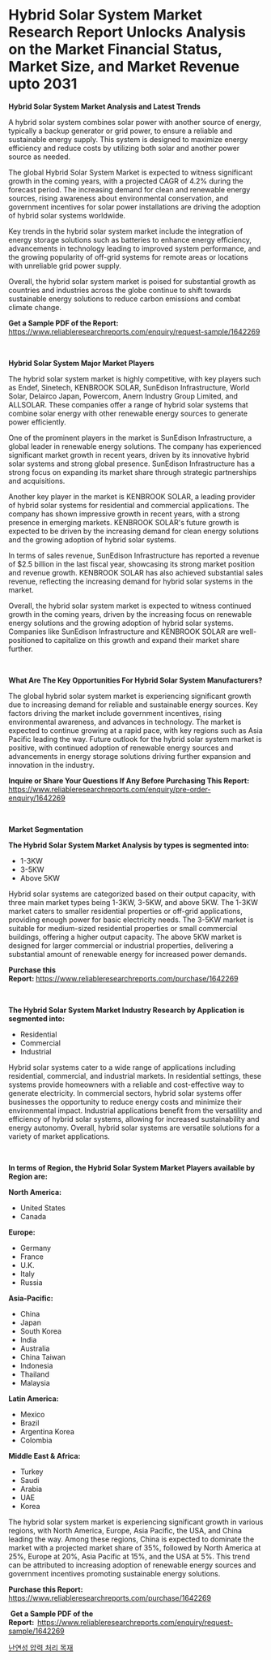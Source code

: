 <p><h1>Hybrid Solar System Market Research Report Unlocks Analysis on the Market Financial Status, Market Size, and Market Revenue upto 2031</h1></p><p><strong>Hybrid Solar System Market Analysis and Latest Trends</strong></p>
<p><p>A hybrid solar system combines solar power with another source of energy, typically a backup generator or grid power, to ensure a reliable and sustainable energy supply. This system is designed to maximize energy efficiency and reduce costs by utilizing both solar and another power source as needed.</p><p>The global Hybrid Solar System Market is expected to witness significant growth in the coming years, with a projected CAGR of 4.2% during the forecast period. The increasing demand for clean and renewable energy sources, rising awareness about environmental conservation, and government incentives for solar power installations are driving the adoption of hybrid solar systems worldwide.</p><p>Key trends in the hybrid solar system market include the integration of energy storage solutions such as batteries to enhance energy efficiency, advancements in technology leading to improved system performance, and the growing popularity of off-grid systems for remote areas or locations with unreliable grid power supply.</p><p>Overall, the hybrid solar system market is poised for substantial growth as countries and industries across the globe continue to shift towards sustainable energy solutions to reduce carbon emissions and combat climate change.</p></p>
<p><strong>Get a Sample PDF of the Report:&nbsp;</strong> <a href="https://www.reliableresearchreports.com/enquiry/request-sample/1642269">https://www.reliableresearchreports.com/enquiry/request-sample/1642269</a></p>
<p>&nbsp;</p>
<p><strong>Hybrid Solar System Major Market Players</strong></p>
<p><p>The hybrid solar system market is highly competitive, with key players such as Endef, Sinetech, KENBROOK SOLAR, SunEdison Infrastructure, World Solar, Delairco Japan, Powercom, Anern Industry Group Limited, and ALLSOLAR. These companies offer a range of hybrid solar systems that combine solar energy with other renewable energy sources to generate power efficiently.</p><p>One of the prominent players in the market is SunEdison Infrastructure, a global leader in renewable energy solutions. The company has experienced significant market growth in recent years, driven by its innovative hybrid solar systems and strong global presence. SunEdison Infrastructure has a strong focus on expanding its market share through strategic partnerships and acquisitions.</p><p>Another key player in the market is KENBROOK SOLAR, a leading provider of hybrid solar systems for residential and commercial applications. The company has shown impressive growth in recent years, with a strong presence in emerging markets. KENBROOK SOLAR's future growth is expected to be driven by the increasing demand for clean energy solutions and the growing adoption of hybrid solar systems.</p><p>In terms of sales revenue, SunEdison Infrastructure has reported a revenue of $2.5 billion in the last fiscal year, showcasing its strong market position and revenue growth. KENBROOK SOLAR has also achieved substantial sales revenue, reflecting the increasing demand for hybrid solar systems in the market.</p><p>Overall, the hybrid solar system market is expected to witness continued growth in the coming years, driven by the increasing focus on renewable energy solutions and the growing adoption of hybrid solar systems. Companies like SunEdison Infrastructure and KENBROOK SOLAR are well-positioned to capitalize on this growth and expand their market share further.</p></p>
<p>&nbsp;</p>
<p><strong>What Are The Key Opportunities For Hybrid Solar System Manufacturers?</strong></p>
<p><p>The global hybrid solar system market is experiencing significant growth due to increasing demand for reliable and sustainable energy sources. Key factors driving the market include government incentives, rising environmental awareness, and advances in technology. The market is expected to continue growing at a rapid pace, with key regions such as Asia Pacific leading the way. Future outlook for the hybrid solar system market is positive, with continued adoption of renewable energy sources and advancements in energy storage solutions driving further expansion and innovation in the industry.</p></p>
<p><strong>Inquire or Share Your Questions If Any Before Purchasing This Report:</strong> <a href="https://www.reliableresearchreports.com/enquiry/pre-order-enquiry/1642269">https://www.reliableresearchreports.com/enquiry/pre-order-enquiry/1642269</a></p>
<p>&nbsp;</p>
<p><strong>Market Segmentation</strong></p>
<p><strong>The Hybrid Solar System Market Analysis by types is segmented into:</strong></p>
<p><ul><li>1-3KW</li><li>3-5KW</li><li>Above 5KW</li></ul></p>
<p><p>Hybrid solar systems are categorized based on their output capacity, with three main market types being 1-3KW, 3-5KW, and above 5KW. The 1-3KW market caters to smaller residential properties or off-grid applications, providing enough power for basic electricity needs. The 3-5KW market is suitable for medium-sized residential properties or small commercial buildings, offering a higher output capacity. The above 5KW market is designed for larger commercial or industrial properties, delivering a substantial amount of renewable energy for increased power demands.</p></p>
<p><strong>Purchase this Report:&nbsp;</strong><a href="https://www.reliableresearchreports.com/purchase/1642269">https://www.reliableresearchreports.com/purchase/1642269</a></p>
<p>&nbsp;</p>
<p><strong>The Hybrid Solar System Market Industry Research by Application is segmented into:</strong></p>
<p><ul><li>Residential</li><li>Commercial</li><li>Industrial</li></ul></p>
<p><p>Hybrid solar systems cater to a wide range of applications including residential, commercial, and industrial markets. In residential settings, these systems provide homeowners with a reliable and cost-effective way to generate electricity. In commercial sectors, hybrid solar systems offer businesses the opportunity to reduce energy costs and minimize their environmental impact. Industrial applications benefit from the versatility and efficiency of hybrid solar systems, allowing for increased sustainability and energy autonomy. Overall, hybrid solar systems are versatile solutions for a variety of market applications.</p></p>
<p>&nbsp;</p>
<p><strong>In terms of Region, the Hybrid Solar System Market Players available by Region are:</strong></p>
<p>
    <p> <strong> North America: </strong>
        <ul>
            <li>United States</li>
            <li>Canada</li>
        </ul>
        </p> 
    <p> <strong> Europe: </strong>
        <ul>
            <li>Germany</li>
            <li>France</li>
            <li>U.K.</li>
            <li>Italy</li>
            <li>Russia</li>
        </ul>
        </p> 
    <p> <strong> Asia-Pacific: </strong>
        <ul>
            <li>China</li>
            <li>Japan</li>
            <li>South Korea</li>
            <li>India</li>
            <li>Australia</li>
            <li>China Taiwan</li>
            <li>Indonesia</li>
            <li>Thailand</li>
            <li>Malaysia</li>
        </ul>
        </p> 
    <p> <strong> Latin America: </strong>
        <ul>
            <li>Mexico</li>
            <li>Brazil</li>
            <li>Argentina Korea</li>
            <li>Colombia</li>
        </ul>
        </p> 
    <p> <strong> Middle East & Africa: </strong>
        <ul>
            <li>Turkey</li>
            <li>Saudi</li>
            <li>Arabia</li>
            <li>UAE</li>
            <li>Korea</li>
        </ul>
    </p>
    </p>
<p><p>The hybrid solar system market is experiencing significant growth in various regions, with North America, Europe, Asia Pacific, the USA, and China leading the way. Among these regions, China is expected to dominate the market with a projected market share of 35%, followed by North America at 25%, Europe at 20%, Asia Pacific at 15%, and the USA at 5%. This trend can be attributed to increasing adoption of renewable energy sources and government incentives promoting sustainable energy solutions.</p></p>
<p><strong>Purchase this Report: </strong><a href="https://www.reliableresearchreports.com/purchase/1642269">https://www.reliableresearchreports.com/purchase/1642269</a></p>
<p>&nbsp;<strong>Get a Sample PDF of the Report:&nbsp;&nbsp;</strong><a href="https://www.reliableresearchreports.com/enquiry/request-sample/1642269">https://www.reliableresearchreports.com/enquiry/request-sample/1642269</a></p>
<p><strong></strong></p>
<p><p><a href="https://github.com/fernandotryO5lson96765/Market-Research-Report-List-1/blob/main/629824115396.md">난연성 압력 처리 목재</a></p></p>